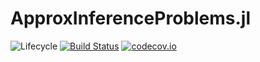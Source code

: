 # ApproxInferenceProblems.jl

![Lifecycle](https://img.shields.io/badge/lifecycle-experimental-orange.svg)<!--
![Lifecycle](https://img.shields.io/badge/lifecycle-maturing-blue.svg)
![Lifecycle](https://img.shields.io/badge/lifecycle-stable-green.svg)
![Lifecycle](https://img.shields.io/badge/lifecycle-retired-orange.svg)
![Lifecycle](https://img.shields.io/badge/lifecycle-archived-red.svg)
![Lifecycle](https://img.shields.io/badge/lifecycle-dormant-blue.svg) -->
[![Build Status](https://travis-ci.com/jbrea/ApproxInferenceProblems.jl.svg?branch=master)](https://travis-ci.com/jbrea/ApproxInferenceProblems.jl)
[![codecov.io](http://codecov.io/github/jbrea/ApproxInferenceProblems.jl/coverage.svg?branch=master)](http://codecov.io/github/jbrea/ApproxInferenceProblems.jl?branch=master)
<!--
[![Documentation](https://img.shields.io/badge/docs-stable-blue.svg)](https://jbrea.github.io/ApproxInferenceProblems.jl/stable)
[![Documentation](https://img.shields.io/badge/docs-master-blue.svg)](https://jbrea.github.io/ApproxInferenceProblems.jl/dev)
-->
